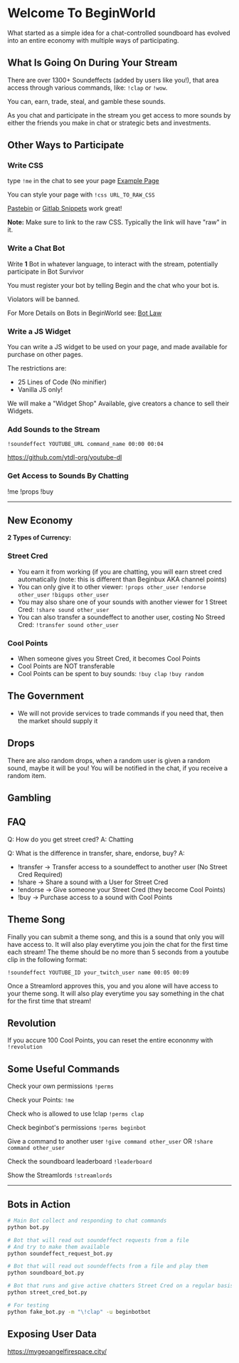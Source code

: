 # Welcome To BeginWorld

What started as a simple idea for a chat-controlled soundboard has evolved
into an entire economy with multiple ways of participating.

## What Is Going On During Your Stream

There are over 1300+ Soundeffects (added by users like you!), that area access
through various commands, like: `!clap` or `!wow`.

You can, earn, trade, steal, and gamble these sounds.

As you chat and participate in the stream you get access to more sounds by
either the friends you make in chat or strategic bets and investments.

## Other Ways to Participate

### Write CSS

type `!me` in the chat to see your page [Example Page](https://mygeoangelfirespace.city/zanuss.html)

You can style your page with `!css URL_TO_RAW_CSS`

[Pastebin](https://pastebin.com/) or [Gitlab
Snippets](https://gitlab.com/snippets/new) work great!

**Note:** Make sure to link to the raw CSS. Typically the link will have "raw"
in it.

### Write a Chat Bot

Write **1** Bot in whatever language, to interact with the stream, potentially
participate in Bot Survivor

You must register your bot by telling Begin and the chat who your bot is.

Violators will be banned.

For More Details on Bots in BeginWorld see:
[Bot Law](docs/BOT_LAW.md)

### Write a JS Widget

You can write a JS widget to be used on your page,
and made available for purchase on other pages.

The restrictions are:

- 25 Lines of Code (No minifier)
- Vanilla JS only!

We will make a "Widget Shop" Available, give creators
a chance to sell their Widgets.

### Add Sounds to the Stream

```twitch chat
!soundeffect YOUTUBE_URL command_name 00:00 00:04
```

https://github.com/ytdl-org/youtube-dl

### Get Access to Sounds By Chatting

!me
!props
!buy

---

## New Economy

**2 Types of Currency:**

### Street Cred

- You earn it from working (if you are chatting, you will earn street cred
  automatically (note: this is different than Beginbux AKA channel points)
- You can only give it to other viewer:
  `!props other_user`
  `!endorse other_user`
  `!bigups other_user`
- You may also share one of your sounds with another viewer for 1 Street Cred:
  `!share sound other_user`
- You can also transfer a soundeffect to another user, costing No Streed Cred:
  `!transfer sound other_user`

### Cool Points

- When someone gives you Street Cred, it becomes Cool Points
- Cool Points are NOT transferable
- Cool Points can be spent to buy sounds:
  `!buy clap`
  `!buy random`

## The Government

- We will not provide services to trade commands
  if you need that, then the market should supply it

## Drops

There are also random drops, when a random user is given a random sound, maybe
it will be you! You will be notified in the chat, if you receive a random item.

## Gambling

## FAQ

Q: How do you get street cred?
A: Chatting

Q: What is the difference in transfer, share, endorse, buy?
A:

- !transfer -> Transfer access to a soundeffect to another user (No Street
  Cred Required)
- !share    -> Share a sound with a User for Street Cred
- !endorse  -> Give someone your Street Cred (they become Cool Points)
- !buy      -> Purchase access to a sound with Cool Points

## Theme Song

Finally you can submit a theme song, and this is a sound that only you will have
access to. It will also play everytime you join the chat for the first time each
stream! The theme should be no more than 5 seconds from a youtube clip in the
following format:

`!soundeffect YOUTUBE_ID your_twitch_user name 00:05 00:09`

Once a Streamlord approves this, you and you alone will have access to your
theme song. It will also play everytime you say something in the chat for the
first time that stream!

## Revolution

If you accure 100 Cool Points, you can reset the entire econonmy with
`!revolution`

## Some Useful Commands

Check your own permissions
`!perms`

Check your Points:
`!me`

Check who is allowed to use !clap
`!perms clap`

Check beginbot's permissions
`!perms beginbot`

Give a command to another user
`!give command other_user`
OR
`!share command other_user`

Check the soundboard leaderboard
`!leaderboard`

Show the Streamlords
`!streamlords`

---

## Bots in Action

```bash
# Main Bot collect and responding to chat commands
python bot.py

# Bot that will read out soundeffect requests from a file
# And try to make them available
python soundeffect_request_bot.py

# Bot that will read out soundeffects from a file and play them
python soundboard_bot.py

# Bot that runs and give active chatters Street Cred on a regular basis
python street_cred_bot.py

# For testing
python fake_bot.py -m "\!clap" -u beginbotbot
```

## Exposing User Data

<https://mygeoangelfirespace.city/>
